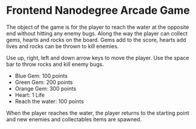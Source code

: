 Frontend Nanodegree Arcade Game
===============================
The object of the game is for the player to reach the water at the opposite end without hitting any enemy bugs. Along the way the player can collect gems, hearts and rocks on the board. Gems add to the score, hearts add lives and rocks can be thrown to kill enemies.

Use up, right, left and down arrow keys to move the player.
Use the space bar to throw rocks and kill enemy bugs.

- Blue Gem: 100 points
- Green Gem: 200 points
- Orange Gem: 300 points
- Heart: 1 Life
- Reach the water: 100 points

When the player reaches the water, the player returns to the starting point and new enemies and collectables items are spawned.